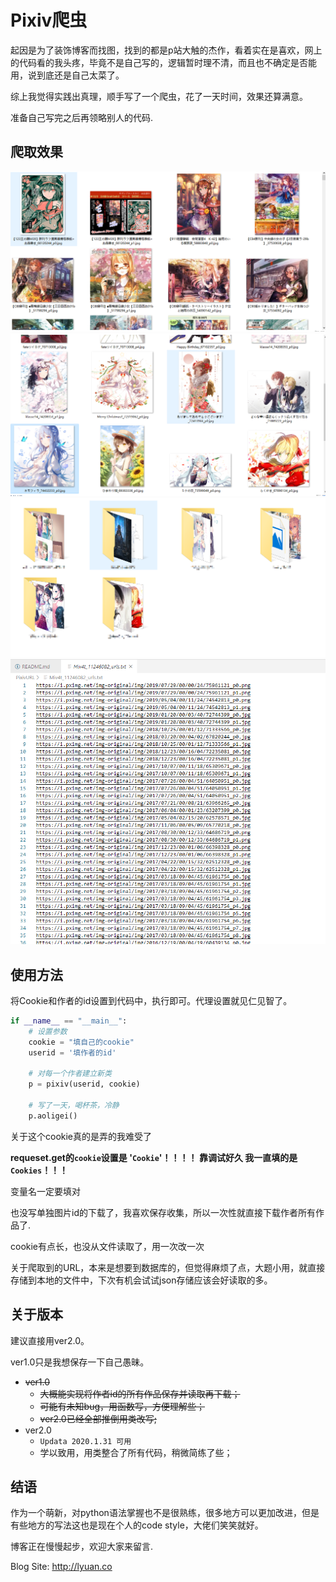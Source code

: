 # Pixiv爬虫

起因是为了装饰博客而找图，找到的都是p站大触的杰作，看着实在是喜欢，网上的代码看的我头疼，毕竟不是自己写的，逻辑暂时理不清，而且也不确定是否能用，说到底还是自己太菜了。

综上我觉得实践出真理，顺手写了一个爬虫，花了一天时间，效果还算满意。

准备自己写完之后再领略别人的代码.

## 爬取效果

![](Pic/1.png)
![](Pic/2.png)
![](Pic/3.png)
![](Pic/4.png)

## 使用方法

将Cookie和作者的id设置到代码中，执行即可。代理设置就见仁见智了。
```python
if __name__ == "__main__":
    # 设置参数
    cookie = "填自己的cookie"
    userid = '填作者的id'

    # 对每一个作者建立新类
    p = pixiv(userid, cookie)

    # 写了一天，喝杯茶，冷静
    p.aoligei()
```

关于这个cookie真的是弄的我难受了

**requeset.get的`cookie`设置是 '`Cookie`'！！！！
靠调试好久 我一直填的是`Cookies`！！！**

变量名一定要填对

也没写单独图片id的下载了，我喜欢保存收集，所以一次性就直接下载作者所有作品了.

cookie有点长，也没从文件读取了，用一次改一次

关于爬取到的URL，本来是想要到数据库的，但觉得麻烦了点，大题小用，就直接存储到本地的文件中，下次有机会试试json存储应该会好读取的多。

## 关于版本

建议直接用ver2.0。

ver1.0只是我想保存一下自己愚昧。

- ~~ver1.0~~ 
    - ~~大概能实现将作者id的所有作品保存并读取再下载；~~
    - ~~可能有未知bug，用函数写，方便理解些；~~
    - ~~ver2.0已经全部推倒用类改写;~~
- ver2.0
    - `Updata 2020.1.31 可用`
    - 学以致用，用类整合了所有代码，稍微简练了些；


## 结语

作为一个萌新，对python语法掌握也不是很熟练，很多地方可以更加改进，但是有些地方的写法这也是现在个人的code style，大佬们笑笑就好。

博客正在慢慢起步，欢迎大家来留言.

Blog Site: http://lyuan.co

